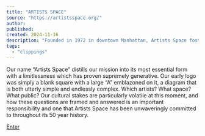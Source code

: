 ```yaml
---
title: "ARTISTS SPACE"
source: "https://artistsspace.org/"
author:
published:
created: 2024-11-16
description: "Founded in 1972 in downtown Manhattan, Artists Space fosters the artistic and cultural life of New York City as a primary venue for artists' work in all forms."
tags:
  - "clippings"
---
```

Our name “Artists Space” distills our mission into its most essential form with a limitlessness which has proven supremely generative. Our early logo was simply a blank square with a large “A” emblazoned on it, a diagram that is both utterly simple and endlessly complex. Which artists? What space? What public? Our cultural stakes are particularly volatile at this moment, and how these questions are framed and answered is an important responsibility and one that Artists Space has been unwaveringly committed to throughout its 50 year history.

[Enter](https://artistsspace.org/home)